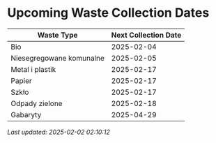 # Upcoming Waste Collection Dates

| Waste Type | Next Collection Date |
|------------|----------------------|
| Bio | 2025-02-04 |
| Niesegregowane komunalne | 2025-02-05 |
| Metal i plastik | 2025-02-17 |
| Papier | 2025-02-17 |
| Szkło | 2025-02-17 |
| Odpady zielone | 2025-02-18 |
| Gabaryty | 2025-04-29 |


*Last updated: 2025-02-02 02:10:12*
